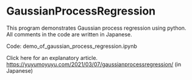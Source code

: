 # GaussianProcessRegression

This program demonstrates Gaussian process regression using python.  
All comments in the code are written in Japanese.

Code: demo_of_gaussian_process_regression.ipynb

Click here for an explanatory article. https://yuyumoyuyu.com/2021/03/07/gaussianprocessregression/ (in Japanese)
